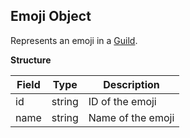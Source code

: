 ## Emoji Object
Represents an emoji in a [Guild](Guild.md#guild-object).

**Structure**

| Field | Type   | Description       |
| ----- | ------ | ----------------- |
| id    | string | ID of the emoji   |
| name  | string | Name of the emoji |
